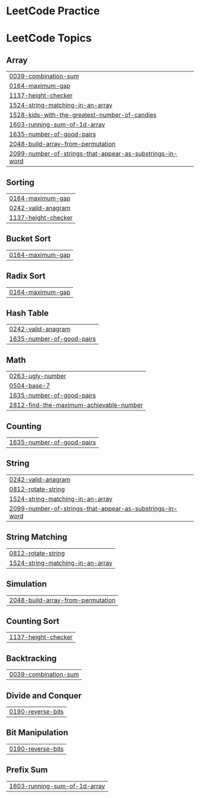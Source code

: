 # LeetCode Practice

<!---LeetCode Topics Start-->
# LeetCode Topics
## Array
|  |
| ------- |
| [0039-combination-sum](https://github.com/hishamc18/LeetCode/tree/master/0039-combination-sum) |
| [0164-maximum-gap](https://github.com/hishamc18/LeetCode/tree/master/0164-maximum-gap) |
| [1137-height-checker](https://github.com/hishamc18/LeetCode/tree/master/1137-height-checker) |
| [1524-string-matching-in-an-array](https://github.com/hishamc18/LeetCode/tree/master/1524-string-matching-in-an-array) |
| [1528-kids-with-the-greatest-number-of-candies](https://github.com/hishamc18/LeetCode/tree/master/1528-kids-with-the-greatest-number-of-candies) |
| [1603-running-sum-of-1d-array](https://github.com/hishamc18/LeetCode/tree/master/1603-running-sum-of-1d-array) |
| [1635-number-of-good-pairs](https://github.com/hishamc18/LeetCode/tree/master/1635-number-of-good-pairs) |
| [2048-build-array-from-permutation](https://github.com/hishamc18/LeetCode/tree/master/2048-build-array-from-permutation) |
| [2099-number-of-strings-that-appear-as-substrings-in-word](https://github.com/hishamc18/LeetCode/tree/master/2099-number-of-strings-that-appear-as-substrings-in-word) |
## Sorting
|  |
| ------- |
| [0164-maximum-gap](https://github.com/hishamc18/LeetCode/tree/master/0164-maximum-gap) |
| [0242-valid-anagram](https://github.com/hishamc18/LeetCode/tree/master/0242-valid-anagram) |
| [1137-height-checker](https://github.com/hishamc18/LeetCode/tree/master/1137-height-checker) |
## Bucket Sort
|  |
| ------- |
| [0164-maximum-gap](https://github.com/hishamc18/LeetCode/tree/master/0164-maximum-gap) |
## Radix Sort
|  |
| ------- |
| [0164-maximum-gap](https://github.com/hishamc18/LeetCode/tree/master/0164-maximum-gap) |
## Hash Table
|  |
| ------- |
| [0242-valid-anagram](https://github.com/hishamc18/LeetCode/tree/master/0242-valid-anagram) |
| [1635-number-of-good-pairs](https://github.com/hishamc18/LeetCode/tree/master/1635-number-of-good-pairs) |
## Math
|  |
| ------- |
| [0263-ugly-number](https://github.com/hishamc18/LeetCode/tree/master/0263-ugly-number) |
| [0504-base-7](https://github.com/hishamc18/LeetCode/tree/master/0504-base-7) |
| [1635-number-of-good-pairs](https://github.com/hishamc18/LeetCode/tree/master/1635-number-of-good-pairs) |
| [2812-find-the-maximum-achievable-number](https://github.com/hishamc18/LeetCode/tree/master/2812-find-the-maximum-achievable-number) |
## Counting
|  |
| ------- |
| [1635-number-of-good-pairs](https://github.com/hishamc18/LeetCode/tree/master/1635-number-of-good-pairs) |
## String
|  |
| ------- |
| [0242-valid-anagram](https://github.com/hishamc18/LeetCode/tree/master/0242-valid-anagram) |
| [0812-rotate-string](https://github.com/hishamc18/LeetCode/tree/master/0812-rotate-string) |
| [1524-string-matching-in-an-array](https://github.com/hishamc18/LeetCode/tree/master/1524-string-matching-in-an-array) |
| [2099-number-of-strings-that-appear-as-substrings-in-word](https://github.com/hishamc18/LeetCode/tree/master/2099-number-of-strings-that-appear-as-substrings-in-word) |
## String Matching
|  |
| ------- |
| [0812-rotate-string](https://github.com/hishamc18/LeetCode/tree/master/0812-rotate-string) |
| [1524-string-matching-in-an-array](https://github.com/hishamc18/LeetCode/tree/master/1524-string-matching-in-an-array) |
## Simulation
|  |
| ------- |
| [2048-build-array-from-permutation](https://github.com/hishamc18/LeetCode/tree/master/2048-build-array-from-permutation) |
## Counting Sort
|  |
| ------- |
| [1137-height-checker](https://github.com/hishamc18/LeetCode/tree/master/1137-height-checker) |
## Backtracking
|  |
| ------- |
| [0039-combination-sum](https://github.com/hishamc18/LeetCode/tree/master/0039-combination-sum) |
## Divide and Conquer
|  |
| ------- |
| [0190-reverse-bits](https://github.com/hishamc18/LeetCode/tree/master/0190-reverse-bits) |
## Bit Manipulation
|  |
| ------- |
| [0190-reverse-bits](https://github.com/hishamc18/LeetCode/tree/master/0190-reverse-bits) |
## Prefix Sum
|  |
| ------- |
| [1603-running-sum-of-1d-array](https://github.com/hishamc18/LeetCode/tree/master/1603-running-sum-of-1d-array) |
<!---LeetCode Topics End-->